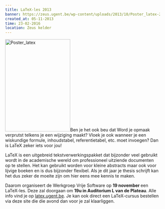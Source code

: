 ```yaml
---
title: LaTeX-les 2013
banner: https://zeus.ugent.be/wp-content/uploads/2013/10/Poster_latex-212x300.png
created_at: 05-11-2013
time: 23-02-2016
location: Zeus kelder
---
```


<a href="https://zeus.ugent.be/wp-content/uploads/2013/10/Poster_latex.png"><img src="https://zeus.ugent.be/wp-content/uploads/2013/10/Poster_latex-212x300.png" alt="Poster_latex" width="212" height="300" class="alignright size-medium wp-image-1758" /></a>Ben je het ook beu dat Word je opmaak verprutst telkens je een wijziging maakt? Vloek je ook wanneer je een wiskundige formule, inhoudstabel, referentietabel, etc. moet invoegen? Dan is LaTeX zeker iets voor jou! 

LaTeX is een uitgebreid tekstverwerkingspakket dat bijzonder veel gebruikt wordt in de academische wereld om professioneel uitziende documenten op te stellen. Het kan gebruikt worden voor kleine abstracts maar ook voor lijvige boeken en is dus bijzonder flexibel. Als je dit jaar je thesis schrijft kan het dus zeker de moeite zijn om hier eens mee kennis te maken.

Daarom organiseert de Werkgroep Vrije Software op <strong>19 november </strong>een LaTeX-les. Deze zal doorgaan om <strong>19u in Auditorium L van de Plateau</strong>. Alle info vind je op <a href="https://latex.ugent.be">latex.ugent.be</a>. Je kan ook direct een LaTeX-cursus bestellen via deze site die die avond dan voor je zal klaarliggen.